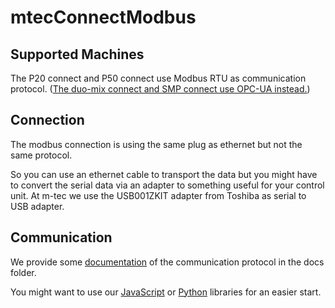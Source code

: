 # mtecConnectModbus

## Supported Machines

The P20 connect and P50 connect use Modbus RTU as communication protocol. ([The duo-mix connect and SMP connect use OPC-UA instead.](https://github.com/m-tec-com/m-tecConnectOPC-UA))

## Connection
The modbus connection is using the same plug as ethernet but not the same protocol.

So you can use an ethernet cable to transport the data but you might have to convert the serial data via an adapter to something useful for your control unit. At m-tec we use the USB001ZKIT adapter from Toshiba as serial to USB adapter.

## Communication
We provide some [documentation](docs) of the communication protocol in the docs folder.

You might want to use our [JavaScript](libraries/JavaScript) or [Python](libraries/Python) libraries for an easier start.
